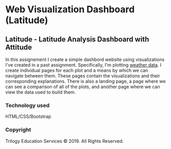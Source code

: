 # Web Visualization Dashboard (Latitude)

## Latitude - Latitude Analysis Dashboard with Attitude

In this assignement I create a simple dashbord website using visualizations I've created in a past assignment. Specifically, I'm plotting [weather data](Resources/cities.csv). I create individual pages for each plot and a means by which we can navigate between them. These pages contain the visualizations and their corresponding explanations. There is also a landing page, a page where we can see a comparison of all of the plots, and another page where we can view the data used to build them.

### Technology used

HTML/CSS/Bootstrap


### Copyright

Trilogy Education Services © 2019. All Rights Reserved.
